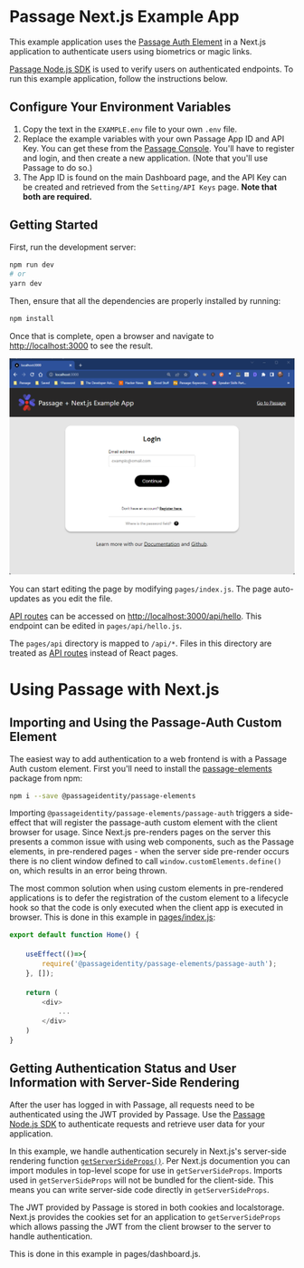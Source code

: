 # Passage Next.js Example App

This example application uses the [Passage Auth Element](https://www.npmjs.com/package/@passageidentity/passage-elements) in a Next.js application to authenticate users using biometrics or magic links.

[Passage Node.js SDK](https://www.npmjs.com/package/@passageidentity/passage-node) is used to verify users on authenticated endpoints. To run this example application, follow the instructions below.

## Configure Your Environment Variables

1. Copy the text in the `EXAMPLE.env` file to your own `.env` file.
2. Replace the example variables with your own Passage App ID and API Key. You can get these from the [Passage Console](https://console.passage.id). You'll have to register and login, and then create a new application.  (Note that you'll use Passage to do so.)
3. The App ID is found on the main Dashboard page, and the API Key can be created and retrieved from the `Setting/API Keys` page.  **Note that both are required.**


## Getting Started

First, run the development server:

```bash
npm run dev
# or
yarn dev
```

Then, ensure that all the dependencies are properly installed by running:

```bash
npm install
```

Once that is complete, open a browser and navigate to [http://localhost:3000](http://localhost:3000)  to see the result.

![Passage Login Screen](public/passageloginscreen.png)

You can start editing the page by modifying `pages/index.js`. The page auto-updates as you edit the file.

[API routes](https://nextjs.org/docs/api-routes/introduction) can be accessed on [http://localhost:3000/api/hello](http://localhost:3000/api/hello). This endpoint can be edited in `pages/api/hello.js`.

The `pages/api` directory is mapped to `/api/*`. Files in this directory are treated as [API routes](https://nextjs.org/docs/api-routes/introduction) instead of React pages.

# Using Passage with Next.js

## Importing and Using the Passage-Auth Custom Element

The easiest way to add authentication to a web frontend is with a Passage Auth custom element. First you'll need to install the [passage-elements](https://www.npmjs.com/package/@passageidentity/passage-elements) package from npm:

```bash
npm i --save @passageidentity/passage-elements
```
Importing `@passageidentity/passage-elements/passage-auth` triggers a side-effect that will register the passage-auth custom element with the client browser for usage. Since Next.js pre-renders pages on the server this presents a common issue with using web components, such as the Passage elements, in pre-rendered pages - when the server side pre-render occurs there is no client window defined to call `window.customElements.define()` on, which results in an error being thrown.

The most common solution when using custom elements in pre-rendered applications is to defer the registration of the custom element to a lifecycle hook so that the code is only executed when the client app is executed in browser. This is done in this example in [pages/index.js](https://github.com/passageidentity/example-nextjs/blob/main/pages/index.js):

```javascript
export default function Home() {

    useEffect(()=>{
        require('@passageidentity/passage-elements/passage-auth');
    }, []);

    return (
        <div>
            ...
        </div>
    )
}
```

## Getting Authentication Status and User Information with Server-Side Rendering

After the user has logged in with Passage, all requests need to be authenticated using the JWT provided by Passage. Use the [Passage Node.js SDK](https://www.npmjs.com/package/@passageidentity/passage-node) to authenticate requests and retrieve user data for your application. 

In this example, we handle authentication securely in Next.js's server-side rendering function [`getServerSideProps()`](https://nextjs.org/docs/basic-features/data-fetching#getserversideprops-server-side-rendering). Per Next.js documention you can import modules in top-level scope for use in `getServerSideProps`. Imports used in `getServerSideProps` will not be bundled for the client-side. This means you can write server-side code directly in `getServerSideProps`.

The JWT provided by Passage is stored in both cookies and localstorage. Next.js provides the cookies set for an application to `getServerSideProps` which allows passing the JWT from the client browser to the server to handle authentication.

This is done in this example in pages/dashboard.js.
